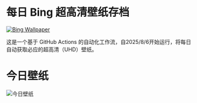 # 每日 Bing 超高清壁纸存档
[![Bing Wallpaper](https://github.com/H2O-ME/Bing-Wallpaper/actions/workflows/main.yml/badge.svg)](https://github.com/H2O-ME/Bing-Wallpaper/actions/workflows/main.yml)

这是一个基于 GitHub Actions 的自动化工作流，自2025/8/6开始运行，将每日自动获取必应的超高清（UHD）壁纸。




# 今日壁纸
![今日壁纸](https://api.pearktrue.cn/api/bing/ "今日必应壁纸")
